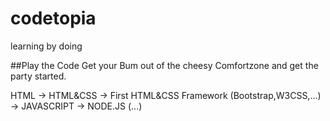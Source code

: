 # codetopia
learning by doing


##Play the Code
Get your Bum out of the cheesy Comfortzone and get the party started. 

HTML -> HTML&CSS -> First HTML&CSS Framework (Bootstrap,W3CSS,...) -> JAVASCRIPT -> NODE.JS (...)

